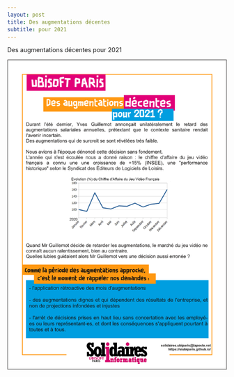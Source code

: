 ```yaml
---
layout: post
title: Des augmentations décentes
subtitle: pour 2021
---
```


Des augmentations décentes pour 2021

![SIUbiParis](../assets/img/UbisoftParis_Affichage_021.png)
  
